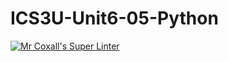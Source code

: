 # ICS3U-Unit6-05-Python

[![Mr Coxall's Super Linter](https://github.com/joannesanthosh/ICS3U-Unit6-05-Python/workflows/Mr%20Coxall's%20Super%20Linter/badge.svg)](https://github.com/joannesanthosh/ICS3U-Unit6-05-Python/actions/)
